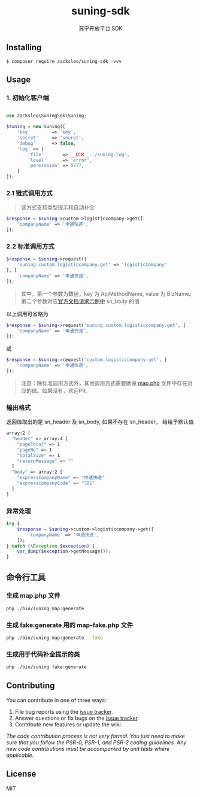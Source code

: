 <h1 align="center"> suning-sdk </h1>

<p align="center"> 苏宁开放平台 SDK</p>


## Installing

```shell
$ composer require zacksleo/suning-sdk -vvv
```

## Usage

### 1. 初始化客户端

```php

use Zacksleo\SuningSdk\Suning;

$suning = new Suning([
    'key'        => 'key',
    'secret'     => 'secret',
    'debug'      => false,
    'log' => [
        'file'       => __DIR__.'/suning.log',
        'level'      => 'error',
        'permission' => 0777,
    ]
]);

```

### 2.1 链式调用方式

> 该方式支持类型提示和自动补全

```php
$response = $suning->custom->logisticcompany->get([
    'companyName' => '申通快递',
]);
```

### 2.2 标准调用方式

```php
$response = $suning->request([
    'suning.custom.logisticcompany.get' => 'logisticCompany'
], [
    'companyName' => '申通快递',
]);
```

> 其中，第一个参数为数组，key 为 ApiMethodName, value 为 BizName。第二个参数对应[官方文档请求示例中](http://open.suning.com/ospos/apipage/toApiListMenu.do) sn_body 的值

以上调用可省略为

```php
$response = $suning->request('suning.custom.logisticcompany.get', [
    'companyName' => '申通快递',
]);
```

 或

```php
$response = $suning->request('custom.logisticcompany.get', [
    'companyName' => '申通快递',
]);
```

> 注意：除标准调用方式外，其他调用方式需要确保 [map.php](https://github.com/zacksleo/suning-sdk/blob/master/src/map.php) 文件中存在对应的值。如果没有，欢迎PR.

### 输出格式

返回值取出的是 sn_header 及 sn_body, 如果不存在 sn_header， 给给予默认值

```bash
array:2 [
  "header" => array:4 [
    "pageTotal" => 1
    "pageNo" => 1
    "totalSize" => 1
    "returnMessage" => ""
  ]
  "body" => array:2 [
    "expressCompanyName" => "申通快递"
    "expressCompanyCode" => "S01"
  ]
]

```

### 异常处理

```php
try {
    $response = $suning->custom->logisticcompany->get([
        'companyName' => '申通快递',
    ]);
} catch (\Exception $exception) {
    var_dump($exception->getMessage());
}
```

## 命令行工具

### 生成 map.php 文件

```bash
php ./bin/suning map:generate
```

### 生成 fake:generate 用的 map-fake.php 文件

```bash
php ./bin/suning map:generate --fake
```

### 生成用于代码补全提示的类

```bash
php ./bin/suning fake:generate
```

## Contributing

You can contribute in one of three ways:

1. File bug reports using the [issue tracker](https://github.com/zacksleo/suning-sdk/issues).
2. Answer questions or fix bugs on the [issue tracker](https://github.com/zacksleo/suning-sdk/issues).
3. Contribute new features or update the wiki.

_The code contribution process is not very formal. You just need to make sure that you follow the PSR-0, PSR-1, and PSR-2 coding guidelines. Any new code contributions must be accompanied by unit tests where applicable._

## License

MIT